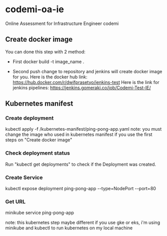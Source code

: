 # codemi-oa-ie
Online Assessment for Infrastructure Engineer codemi

## Create docker image 
You can done this step with 2 method:

- First
    docker build -t image_name .
    
- Second
    push change to repository and jenkins will create docker image for you.
    Here is the docker hub link: https://hub.docker.com/r/dwifprasetyo/jenkins-test
    Here is the link for jenkins pipelines: https://jenkins.gomeraki.co/job/Codemi-Test-IE/


## Kubernetes manifest

### Create deployment 
kubectl apply -f /kubernetes-manifest/ping-pong-app.yaml
note: you must change the image who used in kubernetes manifest if you use the first steps on "Create docker image"

### Check deployment status
Run "kubectl get deployments" to check if the Deployment was created.

### Create Service
kubectl expose deployment ping-pong-app --type=NodePort --port=80

### Get URL
minikube service ping-pong-app


note: this kubernetes step maybe different if you use gke or eks, i'm using minikube and kubectl to run kubernetes on my local machine





